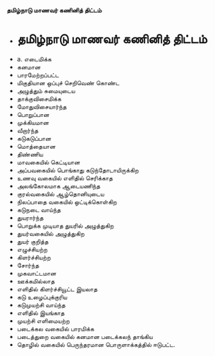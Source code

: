**தமிழ்நாடு மாணவர் கணினித் திட்டம்**
- # தமிழ்நாடு மாணவர் கணினித் திட்டம்
- a. எடைமிக்க
- கனமான
- பாரமேற்றப்பட்ட
- மிகுதியான ஒப்புச் செறிவெண் கொண்ட
- அழுத்தும் சுமையுடைய
- தாக்குவிசைமிக்க
- மோதுவிசையார்ந்த
- பொறுப்பான
- முக்கியமான
- வீறார்ந்த
- கடுகடுப்பான
- மொத்தையான
- திண்ணிய
- மாவகையில் கெட்டியான
- அப்பவகையில் பொங்காது கடுந்தோடாயிருக்கிற
- உணவு வகையில் எளிதில் செரிக்காத
- அலங்கோலமாக ஆடையணிந்த
- குரல்வகையில் ஆழ்தொனியுடைய
- நிலப்பாதை வகையில் ஒட்டிக்கொள்கிற
- கடுநடை வாய்ந்த
- துயரார்ந்த
- பொறுக்க முடியாத துயரில் அழுத்துகிற
- துயர்வகையில் அழுத்துகிற
- துயர் குறித்த
- எழுச்சியற்ற
- கிளர்ச்சியற்ற
- சோர்ந்த
- முகவாட்டமான
- ஊக்கமில்லாத
- எளிதில் கிளர்ச்சியூட்ட இயலாத
- கடு உழைப்புக்குரிய
- கடுமுயற்சி வாய்ந்த
- எளிதில் இயங்காத
- முயற்சி எளிமையற்ற
- படைக்கல வகையில் பாரமிக்க
- படைத்துறை வகையில் கனமான படைக்கலந் தாங்கிய
- தொழில் வகையில் பெருந்தரமான பொருளாக்கத்தில் ஈடுபட்ட.

